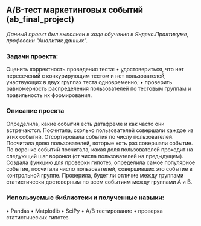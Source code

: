 ## A/B-тест маркетинговых событий (ab_final_project)
*Данный проект был выполнен в ходе обучения в Яндекс.Практикуме, профессии "Аналитик данных".*
### Задачи проекта:
Оценить корректность проведения теста:
•	удостовериться, что нет пересечений с конкурирующим тестом и нет пользователей, участвующих в двух группах теста одновременно;
•	проверить равномерность распределения пользователей по тестовым группам и правильность их формирования.
### Описание проекта
Определила, какие события есть датафреме и как часто они встречаются. Посчитала, сколько пользователей совершали каждое из этих событий. Отсортировала события по числу пользователей. Посчитала долю пользователей, которые хоть раз совершали событие. По воронке событий посчитала, какая доля пользователей проходит на следующий шаг воронки (от числа пользователей на предыдущем). Создала функцию для проверки гипотез, определила самое популярное событие, посчитала число пользователей, совершивших это событие в контрольной группе. Проверила, будет ли отличие между группами статистически достоверным по всем событиям между группами А и В.
### Используемые библиотеки и полученные навыки:
•	Pandas
•	Matplotlib
•	SciPy
•	A/B тестирование
•	проверка статистических гипотез
